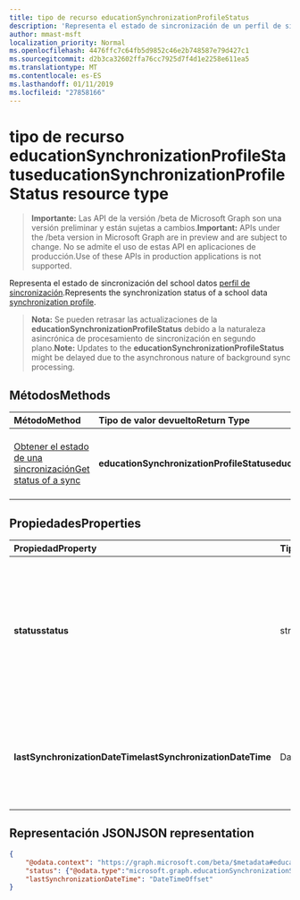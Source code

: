 ```yaml
---
title: tipo de recurso educationSynchronizationProfileStatus
description: 'Representa el estado de sincronización de un perfil de sincronización de datos de school. '
author: mmast-msft
localization_priority: Normal
ms.openlocfilehash: 4476ffc7c64fb5d9852c46e2b748587e79d427c1
ms.sourcegitcommit: d2b3ca32602ffa76cc7925d7f4d1e2258e611ea5
ms.translationtype: MT
ms.contentlocale: es-ES
ms.lasthandoff: 01/11/2019
ms.locfileid: "27858166"
---
```

# <a name="educationsynchronizationprofilestatus-resource-type"></a><span data-ttu-id="2527d-103">tipo de recurso educationSynchronizationProfileStatus</span><span class="sxs-lookup"><span data-stu-id="2527d-103">educationSynchronizationProfileStatus resource type</span></span>

> <span data-ttu-id="2527d-104">**Importante:** Las API de la versión /beta de Microsoft Graph son una versión preliminar y están sujetas a cambios.</span><span class="sxs-lookup"><span data-stu-id="2527d-104">**Important:** APIs under the /beta version in Microsoft Graph are in preview and are subject to change.</span></span> <span data-ttu-id="2527d-105">No se admite el uso de estas API en aplicaciones de producción.</span><span class="sxs-lookup"><span data-stu-id="2527d-105">Use of these APIs in production applications is not supported.</span></span>

<span data-ttu-id="2527d-106">Representa el estado de sincronización del school datos [perfil de sincronización](educationsynchronizationprofile.md).</span><span class="sxs-lookup"><span data-stu-id="2527d-106">Represents the synchronization status of a school data [synchronization profile](educationsynchronizationprofile.md).</span></span> 

> <span data-ttu-id="2527d-107">**Nota:** Se pueden retrasar las actualizaciones de la **educationSynchronizationProfileStatus** debido a la naturaleza asincrónica de procesamiento de sincronización en segundo plano.</span><span class="sxs-lookup"><span data-stu-id="2527d-107">**Note:** Updates to the **educationSynchronizationProfileStatus** might be delayed due to the asynchronous nature of background sync processing.</span></span>

## <a name="methods"></a><span data-ttu-id="2527d-108">Métodos</span><span class="sxs-lookup"><span data-stu-id="2527d-108">Methods</span></span>

| <span data-ttu-id="2527d-109">Método</span><span class="sxs-lookup"><span data-stu-id="2527d-109">Method</span></span> | <span data-ttu-id="2527d-110">Tipo de valor devuelto</span><span class="sxs-lookup"><span data-stu-id="2527d-110">Return Type</span></span> | <span data-ttu-id="2527d-111">Descripción</span><span class="sxs-lookup"><span data-stu-id="2527d-111">Description</span></span> |
|:-|:-|:-|
| [<span data-ttu-id="2527d-112">Obtener el estado de una sincronización</span><span class="sxs-lookup"><span data-stu-id="2527d-112">Get status of a sync</span></span>](../api/educationsynchronizationprofilestatus-get.md) | <span data-ttu-id="2527d-113">**educationSynchronizationProfileStatus**</span><span class="sxs-lookup"><span data-stu-id="2527d-113">**educationSynchronizationProfileStatus**</span></span> | <span data-ttu-id="2527d-114">Devolver el estado de un perfil de sincronización específica.</span><span class="sxs-lookup"><span data-stu-id="2527d-114">Return the status of a specific synchronization profile.</span></span> |

## <a name="properties"></a><span data-ttu-id="2527d-115">Propiedades</span><span class="sxs-lookup"><span data-stu-id="2527d-115">Properties</span></span>

| <span data-ttu-id="2527d-116">Propiedad</span><span class="sxs-lookup"><span data-stu-id="2527d-116">Property</span></span> | <span data-ttu-id="2527d-117">Tipo</span><span class="sxs-lookup"><span data-stu-id="2527d-117">Type</span></span> | <span data-ttu-id="2527d-118">Description</span><span class="sxs-lookup"><span data-stu-id="2527d-118">Description</span></span> |
|:-|:-|:-|
| <span data-ttu-id="2527d-119">**status**</span><span class="sxs-lookup"><span data-stu-id="2527d-119">**status**</span></span> | <span data-ttu-id="2527d-120">string</span><span class="sxs-lookup"><span data-stu-id="2527d-120">string</span></span> | <span data-ttu-id="2527d-121">El estado de una sincronización. Los valores posibles son: `paused`, `inProgress`, `success`, `error`, `quarantined`, `validationError`.</span><span class="sxs-lookup"><span data-stu-id="2527d-121">The status of a sync. Possible values are: `paused`, `inProgress`, `success`, `error`, `quarantined`, `validationError`.</span></span> |
| <span data-ttu-id="2527d-122">**lastSynchronizationDateTime**</span><span class="sxs-lookup"><span data-stu-id="2527d-122">**lastSynchronizationDateTime**</span></span> | <span data-ttu-id="2527d-123">DateTimeOffset</span><span class="sxs-lookup"><span data-stu-id="2527d-123">DateTimeOffset</span></span> | <span data-ttu-id="2527d-124">Representa el tiempo cuando se han observado cambios más recientes en el directorio.</span><span class="sxs-lookup"><span data-stu-id="2527d-124">Represents the time when most recent changes have been observed in the directory.</span></span>  |

## <a name="json-representation"></a><span data-ttu-id="2527d-125">Representación JSON</span><span class="sxs-lookup"><span data-stu-id="2527d-125">JSON representation</span></span>
<!-- {
  "blockType": "resource",
  "optionalProperties": [

  ],
  "@odata.type": "#microsoft.graph.educationSynchronizationProfileStatus"
}-->

```json
{
    "@odata.context": "https://graph.microsoft.com/beta/$metadata#education/synchronizationProfiles('{id}')/profileStatus/$entity",
    "status": {"@odata.type":"microsoft.graph.educationSynchronizationStatus"},
    "lastSynchronizationDateTime": "DateTimeOffset"
}
```
